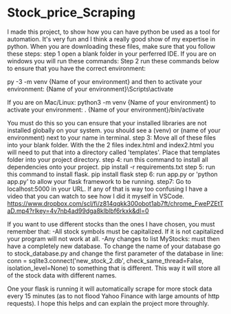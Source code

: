 # Stock_price_Scraping
I made this project, to show how you can have python be used as a tool for automation. It's very fun and I think a really good show of my expertise in python. When you are downloading these files, make sure that you follow these steps:
step 1 open a blank folder in your perferred IDE. If you are on windows you will run these commands:
Step 2 run these commands below to ensure that you have the correct environment:

py -3 -m venv {Name of your environment}
and then to activate your environment:
{Name of your environment}\Scripts\activate

If you are on Mac/Linux:
python3 -m venv {Name of your environment}
to activate your environment:
. {Name of your environment}/bin/activate

You must do this so you can ensure that your installed libraries are not installed globally on your system. you should see a (venv) or (name of your environment) next to your name in terminal.
step 3:
Move all of these files into your blank folder. With the the 2 files index.html and index2.html you will need to put that into a directory called 'templates'. Place that templates folder into your project directory.
step 4:
run this command to install all dependencies onto your project.
pip install -r requirements.txt
step 5:
run this command to install flask.
pip install flask
step 6:
run app.py or 'python app.py' to allow your flask framework to be running.
step7: Go to localhost:5000 in your URL.
If any of that is way too confusing I have a video that you can watch to see how I did it myself in VSCode.
https://www.dropbox.com/scl/fi/z814qqkk300obot1ab7ft/chrome_FwePZEtTaD.mp4?rlkey=4v7nb4ad99dga8klblbf6rkxk&dl=0


If you want to use different stocks than the ones I have chosen, you must remember that:
-All stock symbols must be capitalized. If it is not capitalized your program will not work at all.
-Any changes to list MyStocks: must then have a completely new database. To change the name of your database go to stock_database.py and change the first parameter of the database in line:
conn = sqlite3.connect('new_stock_2.db', check_same_thread=False, isolation_level=None) 
to something that is different. This way it will store all of the stock data with different names.

One your flask is running it will automatically scrape for more stock data every 15 minutes (as to not flood Yahoo Finance with large amounts of http requests). I hope this helps and can explain the project more throughly. 
